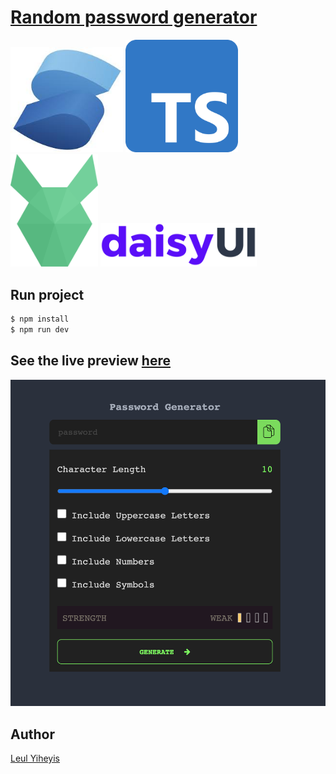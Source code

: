 # [Random password generator]()

<p float="left">
<img src="/images/solidjs-2.jpeg" width=180>
<img src="/images/typescript-1.png" width=180>
<img src="/images/pouchdb-2.png" width=140>
<img src="/images/daisyUI.svg" width=250>
</p>

## Run project
``` bash 
$ npm install 
$ npm run dev
```

## See the live preview [here]()

<img src="/images/screenshot.png">

## Author

<a href="https://linkedin.com/in/leul-yiheyis-a165a394" target="blank">Leul Yiheyis</a>
